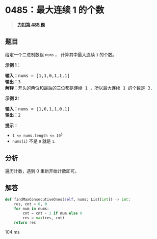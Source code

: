 # 0485：最大连续 1 的个数


> <u>**[力扣第 485 题](https://leetcode.cn/problems/max-consecutive-ones/)**</u>

## 题目

<p>给定一个二进制数组 <code>nums</code> ， 计算其中最大连续 <code>1</code> 的个数。</p>



<p><strong>示例 1：</strong></p>

<pre>
<strong>输入：</strong>nums = [1,1,0,1,1,1]
<strong>输出：</strong>3
<strong>解释：</strong>开头的两位和最后的三位都是连续 1 ，所以最大连续 1 的个数是 3.
</pre>

<p><strong>示例 2:</strong></p>

<pre>
<b>输入：</b>nums = [1,0,1,1,0,1]
<b>输出：</b>2
</pre>



<p><strong>提示：</strong></p>

<ul>
<li><code>1 &lt;= nums.length &lt;= 10<sup>5</sup></code></li>
<li><code>nums[i]</code> 不是 <code>0</code> 就是 <code>1</code>.</li>
</ul>


## 分析

遍历计数，遇到 0 重新开始计数即可。

## 解答

```python
def findMaxConsecutiveOnes(self, nums: List[int]) -> int:
    res, cnt = 0, 0
    for num in nums:
        cnt = cnt + 1 if num else 0
        res = max(res, cnt)
    return res
```
104 ms
